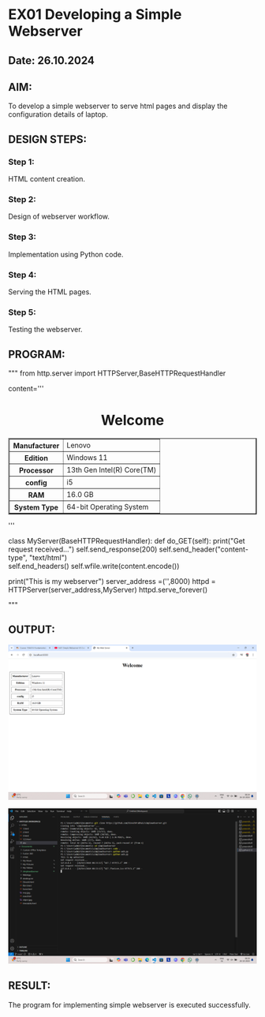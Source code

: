 # EX01 Developing a Simple Webserver
## Date: 26.10.2024

## AIM:
To develop a simple webserver to serve html pages and display the configuration details of laptop.

## DESIGN STEPS:
### Step 1: 
HTML content creation.

### Step 2:
Design of webserver workflow.

### Step 3:
Implementation using Python code.

### Step 4:
Serving the HTML pages.

### Step 5:
Testing the webserver.

## PROGRAM:
"""
from http.server import HTTPServer,BaseHTTPRequestHandler

content='''
<!doctype html>
<html>
<head>
<title> My Web Server</title>
</head>
<body>
<h1><center>Welcome</center></h1>

<table border="2" cellspacing="10" cellpadding="6">
<tr>
<th>Manufacturer</th><td>Lenovo</td>
</tr>
<tr>
<th>Edition</th><td>Windows 11</td>
</tr>
<tr>
<th>Processor</th><td>13th Gen Intel(R) Core(TM)</td>
</tr>
<tr>
<th>config</th><td>i5</td>
</tr>
<tr>
<th>RAM</th><td>16.0 GB</td>
</tr>
<tr>
<th>System Type</th><td>64-bit Operating System</td>
</tr>
<table>
</body>
</html>
'''

class MyServer(BaseHTTPRequestHandler):
    def do_GET(self):
        print("Get request received...")
        self.send_response(200) 
        self.send_header("content-type", "text/html")       
        self.end_headers()
        self.wfile.write(content.encode())

print("This is my webserver") 
server_address =('',8000)
httpd = HTTPServer(server_address,MyServer)
httpd.serve_forever()

"""

## OUTPUT:

![alt text](localhost.png)

![alt text](terminal.png)

## RESULT:
The program for implementing simple webserver is executed successfully.
